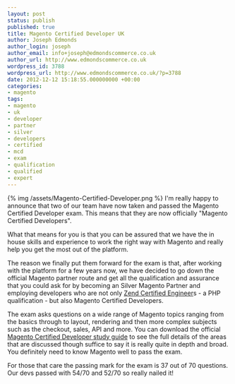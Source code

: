 ```yaml
---
layout: post
status: publish
published: true
title: Magento Certified Developer UK
author: Joseph Edmonds
author_login: joseph
author_email: info+joseph@edmondscommerce.co.uk
author_url: http://www.edmondscommerce.co.uk
wordpress_id: 3788
wordpress_url: http://www.edmondscommerce.co.uk/?p=3788
date: 2012-12-12 15:18:55.000000000 +00:00
categories:
- magento
tags:
- magento
- uk
- developer
- partner
- silver
- developers
- certified
- mcd
- exam
- qualification
- qualified
- expert
---
```

{% img  /assets/Magento-Certified-Developer.png %} I'm really happy to announce that two of our team have now taken and passed the Magento Certified Developer exam. This means that they are now officially "Magento Certified Developers".

What that means for you is that you can be assured that we have the in house skills and experience to work the right way with Magento and really help you get the most out of the platform.

The reason we finally put them forward for the exam is that, after working with the platform for a few years now, we have decided to go down the official Magento partner route and get all the qualification and assurance that you could ask for by becoming an Silver Magento Partner and employing developers who are not only <a href="http://www.zend.com/services/certification/php-5-certification/" title="Zend Certified Developer information" target="_blank">Zend Certified Engineer</a>s - a PHP qualification - but also Magento Certified Developers.

The exam asks questions on a wide range of Magento topics ranging from the basics through to layout, rendering and then more complex subjects such as the checkout, sales, API and more. You can download the official <a href="http://www.magentocommerce.com/certification/" title="Magento certification information" target="_blank">Magento Certified Developer study guide</a> to see the full details of the areas that are discussed though suffice to say it is really quite in depth and broad. You definitely need to know Magento well to pass the exam.

For those that care the passing mark for the exam is 37 out of 70 questions. Our devs passed with 54/70 and 52/70 so really nailed it!
